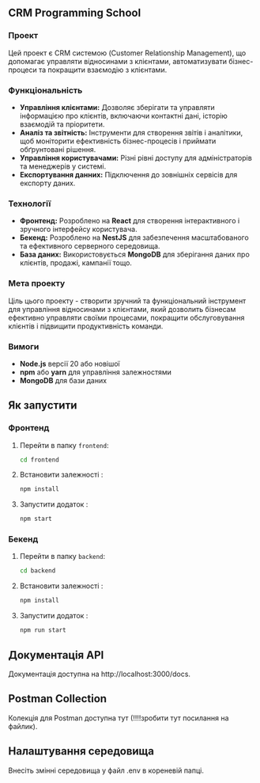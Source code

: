 ## CRM Programming School

### Проект

Цей проект є CRM системою (Customer Relationship Management), що допомагає управляти відносинами з клієнтами, автоматизувати бізнес-процеси та покращити взаємодію з клієнтами.

### Функціональність

- **Управління клієнтами:** Дозволяє зберігати та управляти інформацією про клієнтів, включаючи контактні дані, історію взаємодій та пріоритети.
- **Аналіз та звітність:** Інструменти для створення звітів і аналітики, щоб моніторити ефективність бізнес-процесів і приймати обґрунтовані рішення.
- **Управління користувачами:** Різні рівні доступу для адміністраторів та менеджерів у системі.
- **Експортування данних:** Підключення до зовнішніх сервісів для експорту даних.

### Технології

- **Фронтенд:** Розроблено на **React** для створення інтерактивного і зручного інтерфейсу користувача.
- **Бекенд:** Розроблено на **NestJS** для забезпечення масштабованого та ефективного серверного середовища.
- **База даних:** Використовується **MongoDB** для зберігання даних про клієнтів, продажі, кампанії тощо.

### Мета проекту

Ціль цього проекту - створити зручний та функціональний інструмент для управління відносинами з клієнтами, який дозволить бізнесам ефективно управляти своїми процесами, покращити обслуговування клієнтів і підвищити продуктивність команди.

### Вимоги

- **Node.js** версії 20 або новішої
- **npm** або **yarn** для управління залежностями
- **MongoDB** для бази даних



## Як запустити

### Фронтенд

1. Перейти в папку `frontend`:
   ```bash
   cd frontend
2. Встановити залежності :
   ```bash
   npm install
3. Запустити додаток :
   ```bash
   npm start

### Бекенд

1. Перейти в папку `backend`:
   ```bash
   cd backend
2. Встановити залежності :
   ```bash
   npm install
3. Запустити додаток :
   ```bash
   npm run start

## Документація API
Документація доступна на http://localhost:3000/docs.

## Postman Collection
Колекція для Postman доступна тут (!!!!зробити тут посилання на файлик).

## Налаштування середовища
Внесіть змінні середовища у файл .env в кореневій папці.